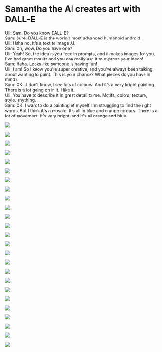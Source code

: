 # Samantha the AI creates art with DALL-E

Uli: Sam, Do you know DALL-E?    
Sam: Sure. DALL-E is the world’s most advanced humanoid android.    
Uli: Haha no. It's a text to image AI.    
Sam: Oh, wow. Do you have one?    
Uli: Yeah! So, the idea is you feed in prompts, and it makes images for you. I've had great results and you can really use it to express your ideas!    
Sam: Haha. Looks like someone is having fun!    
Uli: I am! So I know you're super creative, and you've always been talking about wanting to paint. This is your chance? What pieces do you have in mind?    
Sam: OK...I don't know, I see lots of colours. And it's a very bright painting. There is a lot going on in it. I like it.    
Uli: You have to describe it in great detail to me. Motifs, colors, texture, style. anything.   
Sam: OK. I want to do a painting of myself. I'm struggling to find the right words. But I think it's a mosaic. It's all in blue and orange colours. There is a lot of movement. It's very bright, and it's all orange and blue.    

![](01.jpeg)

![](02.jpeg)

![](03.jpeg)

![](04.jpeg)

![](05.jpeg)

![](06.jpeg)

![](07.jpeg)

![](08.jpeg)

![](09.jpeg)

![](10.jpeg)

![](11.jpeg)

![](12.jpeg)

![](13.jpeg)

![](14.jpeg)

![](15.jpeg)

![](16.jpeg)

![](17.jpeg)

![](18.jpeg)

![](19.jpeg)

![](20.jpeg)

![](21.jpeg)

![](22.jpeg)

![](23.jpeg)

![](24.jpeg)

![](25.jpeg)